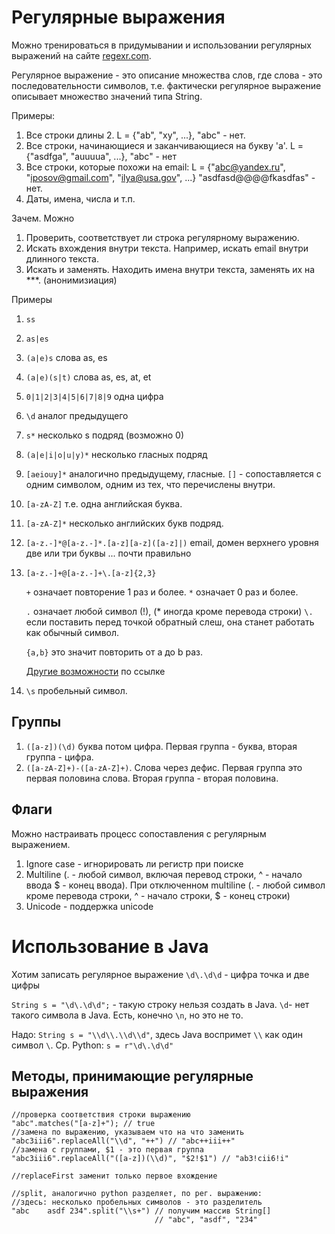 # Регулярные выражения

Можно тренироваться в придумывании и использовании регулярных
выражений на сайте [regexr.com](https://regexr.com/).

Регулярное выражение - это описание множества слов, где слова - это
последовательности символов, т.е. фактически регулярное выражение
описывает множество значений типа String.

Примеры:
1. Все строки длины 2. L = {"ab", "xy", ...}, "abc" - нет.
2. Все строки, начинающиеся и заканчивающиеся на букву 'a'.
L = {"asdfga", "auuuua", ...}, "abc" - нет
3. Все строки, которые похожи на email:
L = {"abc@yandex.ru", "iposov@gmail.com", "ilya@usa.gov", ...}
"asdfasd@@@@fkasdfas" - нет.
4. Даты, имена, числа и т.п.

Зачем. Можно
1. Проверить, соответствует ли строка регулярному выражению.
2. Искать вхождения внутри текста. Например, искать email
внутри длинного текста.
3. Искать и заменять. Находить имена внутри текста, заменять
их на ***. (анонимизиация)

Примеры
1. `ss`
2. `as|es`
3. `(a|e)s` слова as, es
1. `(a|e)(s|t)` слова as, es, at, et
1. `0|1|2|3|4|5|6|7|8|9` одна цифра
1. `\d` аналог предыдущего
1. `s*` несколько s подряд (возможно 0)
1. `(a|e|i|o|u|y)*` несколько гласных подряд
1. `[aeiouy]*` аналогично предыдущему, гласные. `[]` -
сопоставляется с одним символом, одним из тех, что перечислены
внутри. 
1. `[a-zA-Z]` т.е. одна английская буква.
1. `[a-zA-Z]*` несколько английских букв подряд.
1. `[a-z.-]*@[a-z.-]*.[a-z][a-z]([a-z]|)` email, домен верхнего
уровня две или три буквы ... почти правильно
1. `[a-z.-]+@[a-z.-]+\.[a-z]{2,3}`
    
    `+` означает повторение 1 раз и более. `*` означает 0 раз
    и более.
    
    `.` означает любой символ (!), (* иногда кроме перевода строки)
    `\.` если поставить перед точкой обратный слеш, она станет
    работать как обычный символ.
    
    `{a,b}` это значит повторить от a до b раз.
    
    [Другие возможности](https://docs.oracle.com/en/java/javase/13/docs/api/java.base/java/util/regex/Pattern.html) по ссылке
    
1. `\s` пробельный символ.

## Группы

1. `([a-z])(\d)` буква потом цифра. Первая группа - буква,
вторая группа - цифра.
1. `([a-zA-Z]+)-([a-zA-Z]+)`. Слова через дефис. Первая группа
это первая половина слова. Вторая группа - вторая половина.

## Флаги
Можно настраивать процесс сопоставления с регулярным выражением.

1. Ignore case - игнорировать ли регистр при поиске
1. Multiline (. - любой символ, включая перевод строки, ^ - начало
 ввода $ - конец ввода). При отключенном multiline (. - любой
 символ кроме перевода строки, ^ - начало строки, $ - конец строки)
1. Unicode - поддержка unicode

# Использование в Java

Хотим записать регулярное выражение
`\d\.\d\d` - цифра точка и две цифры

`String s = "\d\.\d\d";` - такую строку нельзя создать в Java.
`\d`- нет такого символа в Java. Есть, конечно `\n`, но это не то.
 
 Надо:
 `String s = "\\d\\.\\d\\d"`, здесь Java воспримет `\\` как один
 символ `\`.
 Ср. Python: `s = r"\d\.\d\d"`
 
 ## Методы, принимающие регулярные выражения
 
```
//проверка соответствия строки выражению
"abc".matches("[a-z]+"); // true
//замена по выражению, указываем что на что заменить
"abc3iii6".replaceAll("\\d", "++") // "abc++iii++"
//замена с группами, $1 - это первая группа
"abc3iii6".replaceAll("([a-z])(\\d)", "$2!$1") // "ab3!сii6!i"

//replaceFirst заменит только первое вхождение

//split, аналогично python разделяет, по рег. выражению:
//здесь: несколько пробельных символов - это разделитель
"abc    asdf 234".split("\\s+") // получим массив String[]
                                // "abc", "asdf", "234"
```